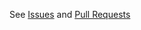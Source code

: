 See [Issues](https://khulnasoft.github.io/tunnel/latest/community/contribute/issue/) and [Pull Requests](https://khulnasoft.github.io/tunnel/latest/community/contribute/pr/)